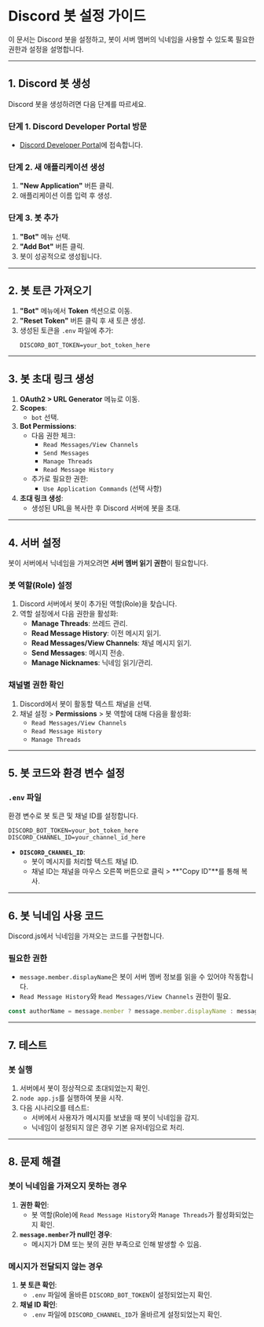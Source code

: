 
# **Discord 봇 설정 가이드**

이 문서는 Discord 봇을 설정하고, 봇이 서버 멤버의 닉네임을 사용할 수 있도록 필요한 권한과 설정을 설명합니다.

---

## **1. Discord 봇 생성**
Discord 봇을 생성하려면 다음 단계를 따르세요.

### **단계 1. Discord Developer Portal 방문**
- [Discord Developer Portal](https://discord.com/developers/applications)에 접속합니다.

### **단계 2. 새 애플리케이션 생성**
1. **"New Application"** 버튼 클릭.
2. 애플리케이션 이름 입력 후 생성.

### **단계 3. 봇 추가**
1. **"Bot"** 메뉴 선택.
2. **"Add Bot"** 버튼 클릭.
3. 봇이 성공적으로 생성됩니다.

---

## **2. 봇 토큰 가져오기**
1. **"Bot"** 메뉴에서 **Token** 섹션으로 이동.
2. **"Reset Token"** 버튼 클릭 후 새 토큰 생성.
3. 생성된 토큰을 `.env` 파일에 추가:
   ```env
   DISCORD_BOT_TOKEN=your_bot_token_here
   ```

---

## **3. 봇 초대 링크 생성**
1. **OAuth2 > URL Generator** 메뉴로 이동.
2. **Scopes**:
   - `bot` 선택.
3. **Bot Permissions**:
   - 다음 권한 체크:
     - `Read Messages/View Channels`
     - `Send Messages`
     - `Manage Threads`
     - `Read Message History`
   - 추가로 필요한 권한:
     - `Use Application Commands` (선택 사항)
4. **초대 링크 생성**:
   - 생성된 URL을 복사한 후 Discord 서버에 봇을 초대.

---

## **4. 서버 설정**
봇이 서버에서 닉네임을 가져오려면 **서버 멤버 읽기 권한**이 필요합니다.

### **봇 역할(Role) 설정**
1. Discord 서버에서 봇이 추가된 역할(Role)을 찾습니다.
2. 역할 설정에서 다음 권한을 활성화:
   - **Manage Threads**: 쓰레드 관리.
   - **Read Message History**: 이전 메시지 읽기.
   - **Read Messages/View Channels**: 채널 메시지 읽기.
   - **Send Messages**: 메시지 전송.
   - **Manage Nicknames**: 닉네임 읽기/관리.

### **채널별 권한 확인**
1. Discord에서 봇이 활동할 텍스트 채널을 선택.
2. 채널 설정 > **Permissions** > 봇 역할에 대해 다음을 활성화:
   - `Read Messages/View Channels`
   - `Read Message History`
   - `Manage Threads`

---

## **5. 봇 코드와 환경 변수 설정**
### **`.env` 파일**
환경 변수로 봇 토큰 및 채널 ID를 설정합니다.

```env
DISCORD_BOT_TOKEN=your_bot_token_here
DISCORD_CHANNEL_ID=your_channel_id_here
```

- **`DISCORD_CHANNEL_ID`**:
  - 봇이 메시지를 처리할 텍스트 채널 ID.
  - 채널 ID는 채널을 마우스 오른쪽 버튼으로 클릭 > **"Copy ID"**를 통해 복사.

---

## **6. 봇 닉네임 사용 코드**
Discord.js에서 닉네임을 가져오는 코드를 구현합니다.

### **필요한 권한**
- `message.member.displayName`은 봇이 서버 멤버 정보를 읽을 수 있어야 작동합니다.
- `Read Message History`와 `Read Messages/View Channels` 권한이 필요.

```javascript
const authorName = message.member ? message.member.displayName : message.author.username;
```

---

## **7. 테스트**
### **봇 실행**
1. 서버에서 봇이 정상적으로 초대되었는지 확인.
2. `node app.js`를 실행하여 봇을 시작.
3. 다음 시나리오를 테스트:
   - 서버에서 사용자가 메시지를 보냈을 때 봇이 닉네임을 감지.
   - 닉네임이 설정되지 않은 경우 기본 유저네임으로 처리.

---

## **8. 문제 해결**
### **봇이 닉네임을 가져오지 못하는 경우**
1. **권한 확인**:
   - 봇 역할(Role)에 `Read Message History`와 `Manage Threads`가 활성화되었는지 확인.
2. **`message.member`가 null인 경우**:
   - 메시지가 DM 또는 봇의 권한 부족으로 인해 발생할 수 있음.

### **메시지가 전달되지 않는 경우**
1. **봇 토큰 확인**:
   - `.env` 파일에 올바른 `DISCORD_BOT_TOKEN`이 설정되었는지 확인.
2. **채널 ID 확인**:
   - `.env` 파일에 `DISCORD_CHANNEL_ID`가 올바르게 설정되었는지 확인.


